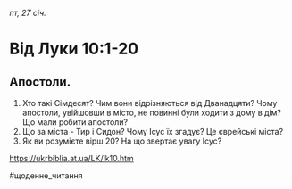 
_пт, 27 січ._

# Від Луки 10:1-20

## Апостоли.
1. Хто такі Сімдесят? Чим вони відрізняються від Дванадцяти? Чому апостоли, увійшовши в місто, не повинні були ходити з дому в дім? Що мали робити апостоли?
2. Що за міста - Тир і Сидон? Чому Ісус їх згадує? Це єврейські міста?
3.  Як ви розумієте вірш 20? На що звертає увагу Ісус?

https://ukrbiblia.at.ua/LK/lk10.htm

#щоденне_читання
